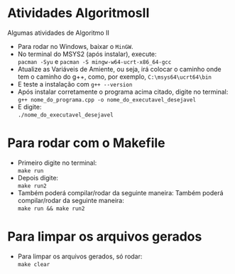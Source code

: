 # Atividades AlgoritmosII

Algumas atividades de Algoritmo II

* Para rodar no Windows, baixar o `MinGW`. <br>
* No terminal do MSYS2 (após instalar), execute: <br>
`pacman -Syu` e `pacman -S mingw-w64-ucrt-x86_64-gcc` <br>
* Atualize as Variáveis de Amiente, ou seja, irá colocar o caminho onde tem o caminho do g++, como, por exemplo, `C:\msys64\ucrt64\bin` <br>
* E teste a instalação com `g++ --version` <br>
* Após instalar corretamente o programa acima citado, digite no terminal: <br>
`g++ nome_do_programa.cpp -o nome_do_executavel_desejavel`<br>
* E digite: <br>
`./nome_do_executavel_desejavel` <br>

# Para rodar com o Makefile

* Primeiro digite no terminal: <br>
`make run` <br>
* Depois digite: <br>
`make run2` <br>
* Também poderá compilar/rodar da seguinte maneira: Também poderá compilar/rodar da seguinte maneira: <br>
`make run && make run2` <br>

# Para limpar os arquivos gerados

* Para limpar os arquivos gerados, só rodar: <br>
`make clear` <br>